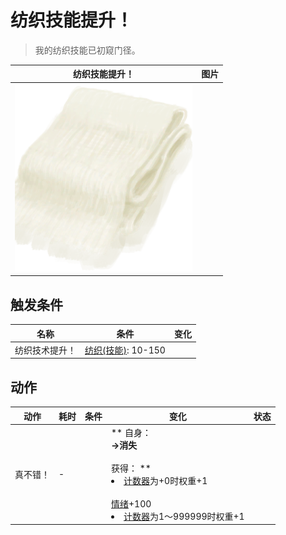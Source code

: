 # 纺织技能提升！  
> 我的纺织技能已初窥门径。  
  
  纺织技能提升！  |   图片   
 ----  |  ----:   
   |  <img decoding="async" src="Sprite/ClothVeryLarge.png" href="a.md" style="max-width:300px;max-height:300px;">   
  
## 触发条件  
名称  |  条件  |  变化  
----  |  ----  |  ----  
纺织技术提升！  |  [纺织(技能)](Skill_Tailoring.md): 10-150  |    
## 动作  
动作  |  耗时  |  条件  |  变化  |  状态  
----  |  ----  |  ----  |  ----  |  ----  
真不错！<br>  |  -  |    |  ** 自身：**<br>→消失<br><br>** 获得： **<br><li>[计数器](TickCounter.md)为+0时权重+1</li><br>[情绪](Morale.md)+100<br><li>[计数器](TickCounter.md)为1～999999时权重+1</li>  |    


<script>document.title="纺织技能提升！ - 卡牌生存百科 Card Survival Wiki";</script>